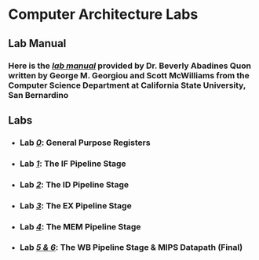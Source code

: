 # Computer Architecture Labs

## Lab Manual
### Here is the [*lab manual*]() provided by Dr. Beverly Abadines Quon written by George M. Georgiou and Scott McWilliams from the Computer Science Department at California State University, San Bernardino


## Labs
- ### Lab [*0*](https://github.com/fctanglao/ComputerArchitectureLabs/tree/main/Lab%200): General Purpose Registers
- ### Lab [*1*](https://github.com/fctanglao/ComputerArchitectureLabs/tree/main/Lab%201): The IF Pipeline Stage
- ### Lab [*2*](https://github.com/fctanglao/ComputerArchitectureLabs/tree/main/Lab%202): The ID Pipeline Stage
- ### Lab [*3*](https://github.com/fctanglao/ComputerArchitectureLabs/tree/main/Lab%203): The EX Pipeline Stage
- ### Lab [*4*](https://github.com/fctanglao/ComputerArchitectureLabs/tree/main/Lab%204): The MEM Pipeline Stage
- ### Lab [*5 & 6*](https://github.com/fctanglao/ComputerArchitectureLabs/tree/main/Labs%205%20%26%206): The WB Pipeline Stage & MIPS Datapath (Final)
